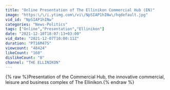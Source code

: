 ```yaml
---
title: "Online Presentation of The Ellinikon Commercial Hub (EN)"
image: "https:\/\/i.ytimg.com\/vi\/NpSIAP1hINw\/hqdefault.jpg"
vid_id: "NpSIAP1hINw"
categories: "News-Politics"
tags: ["Online","Presentation","Ellinikon"]
date: "2021-12-10T18:07:13+03:00"
vid_date: "2021-12-07T10:00:11Z"
duration: "PT16M47S"
viewcount: "48424"
likeCount: "160"
dislikeCount: "8"
channel: "THE ELLINIKON"
---
```

{% raw %}Presentation of the Commercial Hub, the innovative commercial, leisure and business complex of The Ellinikon.{% endraw %}

